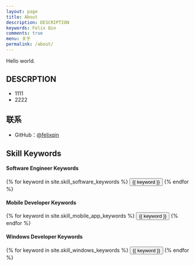 ```yaml
---
layout: page
title: About
description: DESCRIPTION
keywords: Felix Qin
comments: true
menu: 关于
permalink: /about/
---
```


Hello world.


## DESCRPTION

* 1111
* 2222

## 联系

* GitHub：[@felixqin](https://github.com/felixqin)

## Skill Keywords

#### Software Engineer Keywords
<div class="btn-inline">
    {% for keyword in site.skill_software_keywords %}
    <button class="btn btn-outline" type="button">{{ keyword }}</button>
    {% endfor %}
</div>

#### Mobile Developer Keywords
<div class="btn-inline">
    {% for keyword in site.skill_mobile_app_keywords %}
    <button class="btn btn-outline" type="button">{{ keyword }}</button>
    {% endfor %}
</div>

#### Windows Developer Keywords
<div class="btn-inline">
    {% for keyword in site.skill_windows_keywords %}
    <button class="btn btn-outline" type="button">{{ keyword }}</button>
    {% endfor %}
</div>
